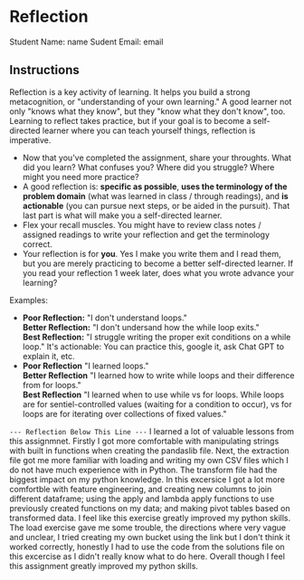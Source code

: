 # Reflection

Student Name:  name
Sudent Email:  email

## Instructions

Reflection is a key activity of learning. It helps you build a strong metacognition, or "understanding of your own learning." A good learner not only "knows what they know", but they "know what they don't know", too. Learning to reflect takes practice, but if your goal is to become a self-directed learner where you can teach yourself things, reflection is imperative.

- Now that you've completed the assignment, share your throughts. What did you learn? What confuses you? Where did you struggle? Where might you need more practice?
- A good reflection is: **specific as possible**,  **uses the terminology of the problem domain** (what was learned in class / through readings), and **is actionable** (you can pursue next steps, or be aided in the pursuit). That last part is what will make you a self-directed learner.
- Flex your recall muscles. You might have to review class notes / assigned readings to write your reflection and get the terminology correct.
- Your reflection is for **you**. Yes I make you write them and I read them, but you are merely practicing to become a better self-directed learner. If you read your reflection 1 week later, does what you wrote advance your learning?

Examples:

- **Poor Reflection:**  "I don't understand loops."   
**Better Reflection:** "I don't undersand how the while loop exits."   
**Best Reflection:** "I struggle writing the proper exit conditions on a while loop." It's actionable: You can practice this, google it, ask Chat GPT to explain it, etc. 
-  **Poor Reflection** "I learned loops."   
**Better Reflection** "I learned how to write while loops and their difference from for loops."   
**Best Reflection** "I learned when to use while vs for loops. While loops are for sentiel-controlled values (waiting for a condition to occur), vs for loops are for iterating over collections of fixed values."

`--- Reflection Below This Line ---`
I learned a lot of valuable lessons from this assignmnet. Firstly I got more comfortable with manipulating strings with built in functions when creating the pandaslib file. Next, the extraction file got me more familiar with loading and writing my own CSV files which I do not have much experience with in Python. The transform file had the biggest impact on my python knowledge. In this excersice I got a lot more comfortble with feature engineering, and creating new columns to join different dataframe; using the apply and lambda apply functions to use previously created functions on my data; and making pivot tables based on transformed data. I feel like this exercise greatly improved my python skills. The load exercise gave me some trouble, the directions where very vague and unclear, I tried creating my own bucket using the link but I don't think it worked correctly, honestly I had to use the code from the solutions file on this excercise as I didn't really know what to do here. Overall though I feel this assignment greatly improved my python skills.
